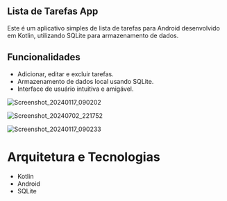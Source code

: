 ## Lista de Tarefas App

Este é um aplicativo simples de lista de tarefas para Android desenvolvido em Kotlin, utilizando SQLite para armazenamento de dados.

## Funcionalidades

- Adicionar, editar e excluir tarefas.
- Armazenamento de dados local usando SQLite.
- Interface de usuário intuitiva e amigável.

![Screenshot_20240117_090202](https://github.com/felipe-matos/ListadeTarefasApp/assets/70587403/1b397899-cdd8-4160-8f97-2a64da1938aa)

![Screenshot_20240702_221752](https://github.com/felipe-matos/ListadeTarefasApp/assets/70587403/f42ec78d-a046-4044-9f46-086d113f03c7)

![Screenshot_20240117_090233](https://github.com/felipe-matos/ListadeTarefasApp/assets/70587403/67f8660d-bdc0-4a75-a32d-e078b30d4663)

# Arquitetura e Tecnologias
- Kotlin
- Android
- SQLite 
